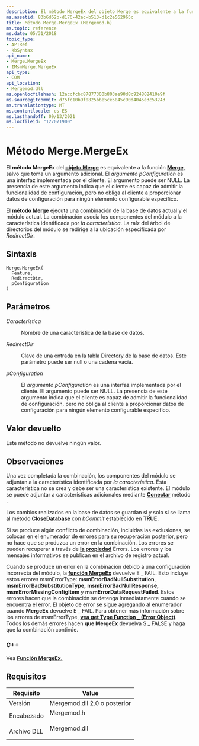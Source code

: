 ```yaml
---
description: El método MergeEx del objeto Merge es equivalente a la función Merge, salvo que toma un argumento adicional.
ms.assetid: 83b6d62b-d176-42ac-b513-d1c2e562965c
title: Método Merge.MergeEx (Mergemod.h)
ms.topic: reference
ms.date: 05/31/2018
topic_type:
- APIRef
- kbSyntax
api_name:
- Merge.MergeEx
- IMsmMerge.MergeEx
api_type:
- COM
api_location:
- Mergemod.dll
ms.openlocfilehash: 12accfcbc87877300b803ae90d8c924802410e9f
ms.sourcegitcommit: d75fc10b9f0825bbe5ce5045c90d4045e3c53243
ms.translationtype: MT
ms.contentlocale: es-ES
ms.lasthandoff: 09/13/2021
ms.locfileid: "127071900"
---
```

# <a name="mergemergeex-method"></a>Método Merge.MergeEx

El **método MergeEx** del [**objeto Merge**](merge-object.md) es equivalente a la función [**Merge,**](/windows/win32/api/mergemod/nf-mergemod-imsmmerge-merge) salvo que toma un argumento adicional. El *argumento pConfiguration* es una interfaz implementada por el cliente. El argumento puede ser NULL. La presencia de este argumento indica que el cliente es capaz de admitir la funcionalidad de configuración, pero no obliga al cliente a proporcionar datos de configuración para ningún elemento configurable específico.

El [**método Merge**](merge-merge.md) ejecuta una combinación de la base de datos actual y el módulo actual. La combinación asocia los componentes del módulo a la característica identificada por *la característica*. La raíz del árbol de directorios del módulo se redirige a la ubicación especificada por *RedirectDir*.

## <a name="syntax"></a>Sintaxis


```JScript
Merge.MergeEx(
  Feature,
  RedirectDir,
  pConfiguration
)
```



## <a name="parameters"></a>Parámetros

<dl> <dt>

*Característica* 
</dt> <dd>

Nombre de una característica de la base de datos.

</dd> <dt>

*RedirectDir* 
</dt> <dd>

Clave de una entrada en la tabla [Directory de](directory-table.md) la base de datos. Este parámetro puede ser null o una cadena vacía.

</dd> <dt>

*pConfiguration* 
</dt> <dd>

El *argumento pConfiguration* es una interfaz implementada por el cliente. El argumento puede ser NULL. La presencia de este argumento indica que el cliente es capaz de admitir la funcionalidad de configuración, pero no obliga al cliente a proporcionar datos de configuración para ningún elemento configurable específico.

</dd> </dl>

## <a name="return-value"></a>Valor devuelto

Este método no devuelve ningún valor.

## <a name="remarks"></a>Observaciones

Una vez completada la combinación, los componentes del módulo se adjuntan a la característica identificada por *la característica*. Esta característica no se crea y debe ser una característica existente. El módulo se puede adjuntar a características adicionales mediante [**Conectar**](merge-connect.md) método .

Los cambios realizados en la base de datos se guardan si y solo si se llama al método [**CloseDatabase**](merge-closedatabase.md) con *bCommit* establecido en **TRUE.**

Si se produce algún conflicto de combinación, incluidas las exclusiones, se colocan en el enumerador de errores para su recuperación posterior, pero no hace que se produzca un error en la combinación. Los errores se pueden recuperar a través de [**la propiedad**](merge-errors.md) Errors. Los errores y los mensajes informativos se publican en el archivo de registro actual.

Cuando se produce un error en la combinación debido a una configuración incorrecta del módulo, la [**función MergeEx**](/windows/desktop/api/Mergemod/nf-mergemod-imsmmerge2-mergeex) devuelve E \_ FAIL. Esto incluye estos errores msmErrorType: **msmErrorBadNullSubstitution**, **msmErrorBadSubstitutionType,** **msmErrorBadNullResponse,** **msmErrorMissingConfigItem** y **msmErrorDataRequestFailed**. Estos errores hacen que la combinación se detenga inmediatamente cuando se encuentra el error. El objeto de error se sigue agregando al enumerador cuando **MergeEx** devuelve E \_ FAIL. Para obtener más información sobre los errores de msmErrorType, [**vea get Type Function \_ (Error Object)**](/windows/win32/api/mergemod/nf-mergemod-imsmerror-get_type). Todos los demás errores hacen **que MergeEx** devuelva S \_ FALSE y haga que la combinación continúe.

### <a name="c"></a>C++

Vea [**Función MergeEx.**](/windows/desktop/api/Mergemod/nf-mergemod-imsmmerge2-mergeex)

## <a name="requirements"></a>Requisitos



| Requisito | Value |
|--------------------|-----------------------------------------------------------------------------------------|
| Versión<br/> | Mergemod.dll 2.0 o posterior<br/>                                                    |
| Encabezado<br/>  | <dl> <dt>Mergemod.h</dt> </dl>   |
| Archivo DLL<br/>     | <dl> <dt>Mergemod.dll</dt> </dl> |



 

 
